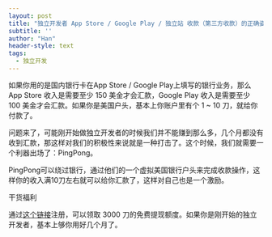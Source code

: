 ```yaml
---
layout: post
title: "独立开发者 App Store / Google Play / 独立站 收款（第三方收款）的正确姿势（干货福利）"
subtitle: ''
author: "Han"
header-style: text
tags:
  - 独立开发
---
```


如果你用的是国内银行卡在App Store / Google Play上填写的银行业务，那么App Store 收入是需要至少 150 美金才会汇款，Google Play 收入是需要至少 100 美金才会汇款。如果你是美国户头，基本上你账户里有个 1 ~ 10 刀，就给你付款了。

问题来了，可能刚开始做独立开发者的时候我们并不能赚到那么多，几个月都没有收到汇款，那这样对我们的积极性来说就是一种打击了。这个时候，我们就需要一个利器出场了：PingPong。

PingPong可以绕过银行，通过他们的一个虚拟美国银行户头来完成收款操作，这样你的收入满10刀左右就可以给你汇款了，这样对自己也是一个激励。

干货福利

通过[这个链接](https://us.pingpongx.com/external/inviteReg.htm?inviteCode=IBbAj2114)注册，可以领取 3000 刀的免费提现额度。如果你是刚开始的独立开发者，基本上够你用好几个月了。







